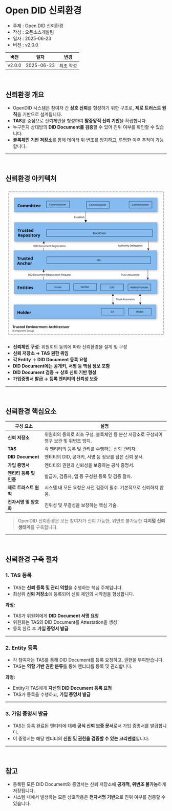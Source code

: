 # Open DID 신뢰환경

- 주제 : Open DID 신뢰환경
- 작성 : 오픈소스개발팀
- 일자 : 2025-06-23
- 버전 : v2.0.0

| 버전 | 일자       | 변경         |
| ------- | ---------- | --------------- |
| v2.0.0  | 2025-06-23 | 최초 작성 |

<br>


## 신뢰환경 개요

- OpenDID 시스템은 참여자 간 **상호 신뢰**를 형성하기 위한 구조로, **제로 트러스트 원칙**을 기반으로 설계됩니다.
- **TAS**를 중심으로 신뢰체인을 형성하여 **탈중앙적 신뢰 기반**을 확립합니다.
- 누구든지 상대방의 **DID Document를 검증**할 수 있어 진위 여부를 확인할 수 있습니다.
- **블록체인 기반 저장소**를 통해 데이터 위·변조를 방지하고, 투명한 이력 추적이 가능합니다.

---

<br>

## 신뢰환경 아키텍처

![Trusted Environment Architecture](images/trusted_environment_architecture.svg)

- **신뢰체인 구성**: 위원회의 동의에 따라 신뢰환경을 설계 및 구성
- **신뢰 저장소 → TAS 권한 위임**
- **각 Entity → DID Document 등록 요청**
- **DID Document에는 공개키, 서명 등 핵심 정보 포함**
- **DID Document 검증 → 상호 신뢰 기반 형성**
- **가입증명서 발급 → 등록 엔티티의 신뢰성 보증**

---

<br>

## 신뢰환경 핵심요소

| 구성 요소              | 설명 |
|------------------------|------|
| **신뢰 저장소**         | 위원회의 동의로 최초 구성. 블록체인 등 분산 저장소로 구성되어 영구 보관 및 위변조 방지. |
| **TAS**                | 각 엔티티의 등록 및 관리를 수행하는 신뢰 관리자. |
| **DID Document**       | 엔티티의 DID, 공개키, 서명 등 정보를 담은 신뢰 문서. |
| **가입 증명서**         | 엔티티의 권한과 신뢰성을 보증하는 공식 증명서. |
| **엔티티 등록 및 인증** | 발급자, 검증자, 앱 등 구성원 등록 및 검증 절차. |
| **제로 트러스트 원칙**  | 시스템 내 모든 요청은 사전 검증이 필수. 기본적으로 신뢰하지 않음. |
| **전자서명 및 암호화**  | 진위성 및 무결성을 보장하는 핵심 기술. |

> OpenDID 신뢰환경은 모든 참여자가 신뢰 가능한, 위변조 불가능한 **디지털 신뢰 생태계**를 구축합니다.

---

<br>

## 신뢰환경 구축 절차

### 1. TAS 등록
- TAS는 **신뢰 등록 및 관리 역할**을 수행하는 핵심 주체입니다.
- 최상위 **신뢰 저장소**에 등록되어 신뢰 체인의 시작점을 형성합니다.

**과정:**
- TAS가 위원회에게 **DID Document 서명 요청**
- 위원회는 TAS의 DID Document를 Attestation을 생성
- 등록 완료 후 **가입 증명서 발급** 

---

### 2. Entity 등록
- 각 참여자는 TAS를 통해 DID Document를 등록 요청하고, 권한을 부여받습니다.
- TAS는 **역할 기반 권한 분류**를 통해 엔티티를 등록 및 관리합니다.

**과정:**
- Entity가 TAS에게 **자신의 DID Document 등록 요청**
- TAS가 등록을 수행하고, **가입 증명서 발급**

---

### 3. 가입 증명서 발급
- TAS는 등록 완료된 엔티티에 대해 **공식 신뢰 보증 문서**로서 가입 증명서를 발급합니다.
- 이 증명서는 해당 엔티티의 **신원 및 권한을 검증할 수 있는 크리덴셜**입니다.

---

<br>

## 참고

- 등록된 모든 DID Document와 증명서는 신뢰 저장소에 **공개적, 위변조 불가능**하게 저장됩니다.
- 시스템 내에서 발생하는 모든 상호작용은 **전자서명 기반**으로 진위 여부를 검증할 수 있습니다.
